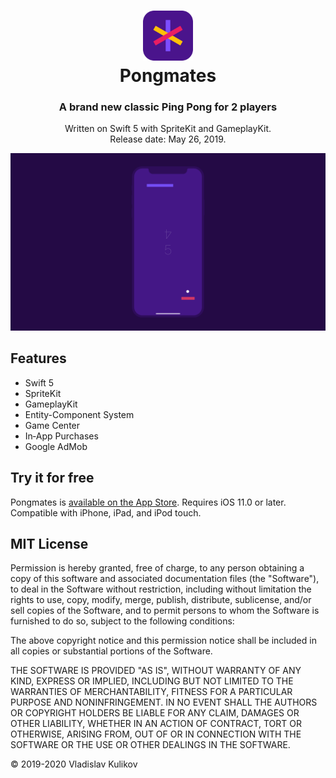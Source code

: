 <h1 align="center">
  <a href="https://apps.apple.com/app/id1461716135">
    <img width="80" src="https://github.com/1nd3e/Pongmates/raw/master/logo.png" alt="Pongmates">
  </a>
  <br>
  Pongmates
</h1>

<h3 align="center">A brand new classic Ping Pong for 2 players</h3>

<p align="center">
  Written on Swift 5 with SpriteKit and GameplayKit.<br>
  Release date: May 26, 2019.
</p>

![screenshot](https://github.com/1nd3e/Pongmates/raw/master/cover.png)

## Features

- Swift 5
- SpriteKit
- GameplayKit
- Entity-Component System
- Game Center
- In‑App Purchases
- Google AdMob

## Try it for free

Pongmates is [available on the App Store](https://apps.apple.com/app/id1461716135). Requires iOS 11.0 or later. Compatible with iPhone, iPad, and iPod touch.

## MIT License

Permission is hereby granted, free of charge, to any person obtaining a copy
of this software and associated documentation files (the "Software"), to deal
in the Software without restriction, including without limitation the rights
to use, copy, modify, merge, publish, distribute, sublicense, and/or sell
copies of the Software, and to permit persons to whom the Software is
furnished to do so, subject to the following conditions:

The above copyright notice and this permission notice shall be included in all
copies or substantial portions of the Software.

THE SOFTWARE IS PROVIDED "AS IS", WITHOUT WARRANTY OF ANY KIND, EXPRESS OR
IMPLIED, INCLUDING BUT NOT LIMITED TO THE WARRANTIES OF MERCHANTABILITY,
FITNESS FOR A PARTICULAR PURPOSE AND NONINFRINGEMENT. IN NO EVENT SHALL THE
AUTHORS OR COPYRIGHT HOLDERS BE LIABLE FOR ANY CLAIM, DAMAGES OR OTHER
LIABILITY, WHETHER IN AN ACTION OF CONTRACT, TORT OR OTHERWISE, ARISING FROM,
OUT OF OR IN CONNECTION WITH THE SOFTWARE OR THE USE OR OTHER DEALINGS IN THE
SOFTWARE.

© 2019-2020 Vladislav Kulikov

